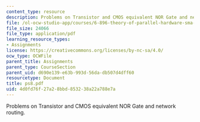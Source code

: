 ```yaml
---
content_type: resource
description: Problems on Transistor and CMOS equivalent NOR Gate and network routing.
file: /ol-ocw-studio-app/courses/6-896-theory-of-parallel-hardware-sma-5511-spring-2004/4d0fd76f27a28bbd853238a22a788e7a_ps8.pdf
file_size: 24066
file_type: application/pdf
learning_resource_types:
- Assignments
license: https://creativecommons.org/licenses/by-nc-sa/4.0/
ocw_type: OCWFile
parent_title: Assignments
parent_type: CourseSection
parent_uid: d690e139-e63b-993d-56da-db507d4dff60
resourcetype: Document
title: ps8.pdf
uid: 4d0fd76f-27a2-8bbd-8532-38a22a788e7a
---
```

Problems on Transistor and CMOS equivalent NOR Gate and network routing.
